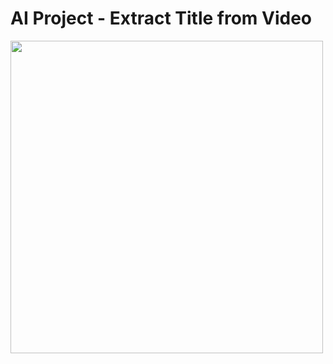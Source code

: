 # AI Project - Extract Title from Video 

<image src="./static/img.png" height="500" width="500">
</image>